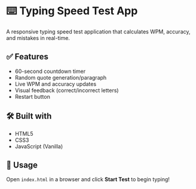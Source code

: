 # ⌨️ Typing Speed Test App

A responsive typing speed test application that calculates WPM, accuracy, and mistakes in real-time.

## ✅ Features
- 60-second countdown timer
- Random quote generation/paragraph
- Live WPM and accuracy updates
- Visual feedback (correct/incorrect letters)
- Restart button

## 🛠 Built with
- HTML5
- CSS3
- JavaScript (Vanilla)

## 🚀 Usage
Open `index.html` in a browser and click **Start Test** to begin typing!
